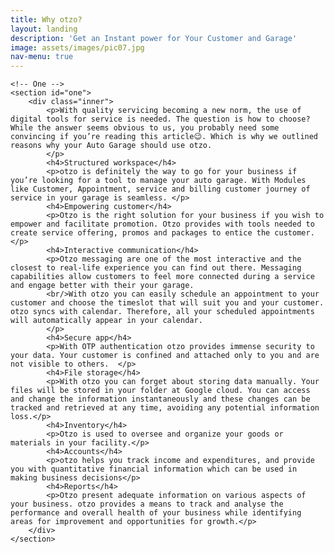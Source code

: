 ```yaml
---
title: Why otzo?
layout: landing
description: 'Get an Instant power for Your Customer and Garage'
image: assets/images/pic07.jpg
nav-menu: true
---
```


<!-- Main -->
<div id="main">

	<!-- One -->
	<section id="one">
		<div class="inner">
			<p>With quality servicing becoming a new norm, the use of digital tools for service is needed. The question is how to choose? While the answer seems obvious to us, you probably need some convincing if you’re reading this article😉. Which is why we outlined reasons why your Auto Garage should use otzo.
			</p>
			<h4>Structured workspace</h4>
			<p>otzo is definitely the way to go for your business if you’re looking for a tool to manage your auto garage. With Modules like Customer, Appointment, service and billing customer journey of service in your garage is seamless. </p>
			<h4>Empowering customer</h4>
			<p>Otzo is the right solution for your business if you wish to empower and facilitate promotion. Otzo provides with tools needed to create service offering, promos and packages to entice the customer. </p>
			<h4>Interactive communication</h4>
			<p>Otzo messaging are one of the most interactive and the closest to real-life experience you can find out there. Messaging capabilities allow customers to feel more connected during a service and engage better with their your garage.
			<br/>With otzo you can easily schedule an appointment to your customer and choose the timeslot that will suit you and your customer. otzo syncs with calendar. Therefore, all your scheduled appointments will automatically appear in your calendar.
			</p>
			<h4>Secure app</h4>
			<p>With OTP authentication otzo provides immense security to your data. Your customer is confined and attached only to you and are not visible to others.  </p>
			<h4>File storage</h4>
			<p>With otzo you can forget about storing data manually. Your files will be stored in your folder at Google cloud. You can access and change the information instantaneously and these changes can be tracked and retrieved at any time, avoiding any potential information loss.</p>
			<h4>Inventory</h4>
			<p>Otzo is used to oversee and organize your goods or materials in your facility.</p>
			<h4>Accounts</h4>
			<p>otzo helps you track income and expenditures, and provide you with quantitative financial information which can be used in making business decisions</p>
			<h4>Reports</h4>
			<p>Otzo present adequate information on various aspects of your business. otzo provides a means to track and analyse the performance and overall health of your business while identifying areas for improvement and opportunities for growth.</p>
		</div>
	</section>
</div>
